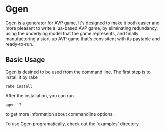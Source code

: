 # Ggen

Ggen is a generator for AVP game. It's designed to make it both easier and more
pleasant to write a lua-based AVP game, by eliminating redundancy, using the 
underlying model that the game represents, and finally manufactoring a start-up
AVP game that's consisitent with its paytable and ready-to-run.

## Basic Usage

Ggen is desined to be used from the command line. The first step is to install it 
by rake

    rake install

After the installation, you can run
    
    ggen -?

to get more information about commandline options.

To use Ggen programatically, check out the 'examples' directory.

